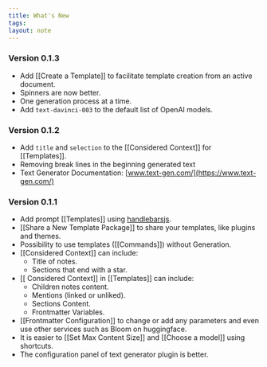 ```yaml
---
title: What's New
tags: 
layout: note 
---
```

### Version 0.1.3 
-   Add [[Create a Template]] to facilitate template creation from an active document.
-   Spinners are now better.
-   One generation process at a time.
-   Add `text-davinci-003` to the default list of OpenAI models.

### Version 0.1.2 
-   Add `title` and `selection` to the [[Considered Context]] for [[Templates]].
-   Removing break lines in the beginning generated text
-  Text Generator Documentation: [www.text-gen.com/](https://www.text-gen.com/)

### Version 0.1.1
-   Add prompt [[Templates]] using [handlebarsjs](https://handlebarsjs.com/).
-   [[Share a New Template Package]] to share your templates, like plugins and themes.
-   Possibility to use templates ([[Commands]]) without Generation.
-   [[Considered Context]] can include:
    -   Title of notes.
    -   Sections that end with a star.
-  [[ Considered Context]] in [[Templates]] can include:
    -   Children notes content.
    -   Mentions (linked or unliked).
    -   Sections Content.
    -   Frontmatter Variables.
-   [[Frontmatter Configuration]] to change or add any parameters and even use other services such as Bloom on huggingface.
-   It is easier to [[Set Max Content Size]] and [[Choose a model]] using shortcuts.
-   The configuration panel of text generator plugin is better.
